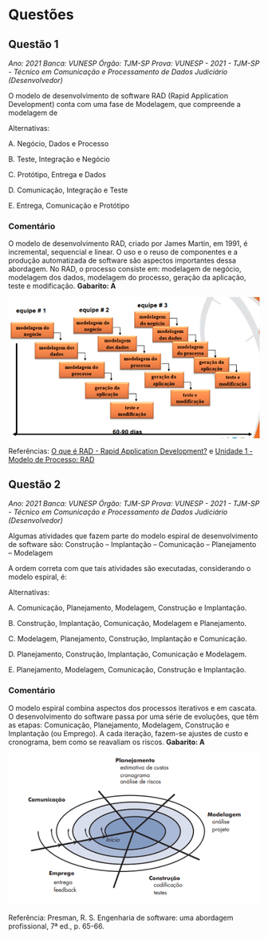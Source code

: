 # Questões

## Questão 1

*Ano: 2021 Banca: VUNESP Órgão: TJM-SP Prova: VUNESP - 2021 - TJM-SP - Técnico em Comunicação e Processamento de Dados Judiciário (Desenvolvedor)*

O modelo de desenvolvimento de software RAD (Rapid Application Development) conta com uma fase de Modelagem, que compreende a modelagem de 

Alternativas:

A. Negócio, Dados e Processo

B. Teste, Integração e Negócio

C. Protótipo, Entrega e Dados

D. Comunicação, Integração e Teste

E. Entrega, Comunicação e Protótipo

### Comentário

O modelo de desenvolvimento RAD, criado por James Martin, em 1991, é incremental, sequencial e linear. O uso e o reuso de componentes e a produção automatizada de software são aspectos importantes dessa abordagem. No RAD, o processo consiste em: modelagem de negócio, modelagem dos dados, modelagem do processo, geração da aplicação, teste e modificação. **Gabarito: A**

![Processo de software conforme o modelo RAD](/imagens/processo_rad.png)

Referências: [O que é RAD - Rapid Application Development?](https://www.treinaweb.com.br/blog/o-que-e-rad-rapid-application-development) e [Unidade 1 - Modelo de Processo: RAD](http://www2.dc.ufscar.br/~lapes/ead/ES-Sandra/Material/Material%20final%20-%20para%20Mindomo/Unidade%201/Unidade%201%20-%20RAD.pdf)

## Questão 2

*Ano: 2021 Banca: VUNESP Órgão: TJM-SP Prova: VUNESP - 2021 - TJM-SP - Técnico em Comunicação e Processamento de Dados Judiciário (Desenvolvedor)*

Algumas atividades que fazem parte do modelo espiral de desenvolvimento de software são: Construção – Implantação – Comunicação – Planejamento – Modelagem                               

A ordem correta com que tais atividades são executadas, considerando o modelo espiral, é: 

Alternativas:

A. Comunicação, Planejamento, Modelagem, Construção e Implantação.

B. Construção, Implantação, Comunicação, Modelagem e Planejamento.

C. Modelagem, Planejamento, Construção, Implantação e Comunicação.

D. Planejamento, Construção, Implantação, Comunicação e Modelagem.

E. Planejamento, Modelagem, Comunicação, Construção e Implantação.

### Comentário

O modelo espiral combina aspectos dos processos iterativos e em cascata. O desenvolvimento do software passa por uma série de evoluções, que têm as etapas: Comunicação, Planejamento, Modelagem, Construção e Implantação (ou Emprego). A cada iteração, fazem-se ajustes de custo e cronograma, bem como se reavaliam os riscos. **Gabarito: A**

![Processo do Modelo Espiral](imagens/processo_espiral.png)

Referência: Presman, R. S. Engenharia de software: uma abordagem profissional, 7ª ed., p. 65-66.
